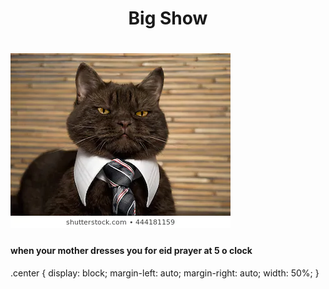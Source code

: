 <h1 align="center">Big Show<h1/>
  <body>
<img src="catboss.webp" class="center">
<h4>when your mother dresses you for eid prayer at 5 o clock</h4>
<body style="backround-color:red;">
  .center {
  display: block;
  margin-left: auto;
  margin-right: auto;
  width: 50%;
}
  <body/>
